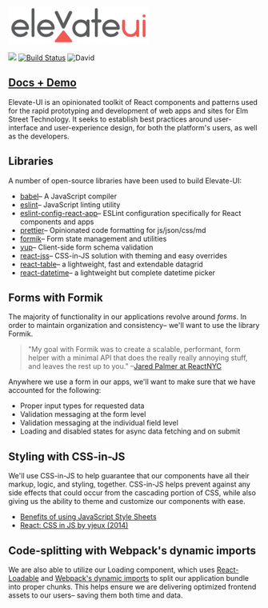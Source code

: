 [<img src="https://github.com/elm-street-technology/elevate-ui/raw/develop/elevate-ui-logo.png" width="280" />](https://www.elevate-ui.com)

[<img src="https://img.shields.io/npm/v/elevate-ui.svg?style=flat-square" />](https://www.npmjs.com/package/elevate-ui) [![Build Status](https://travis-ci.com/elm-street-technology/elevate-ui.svg?branch=develop)](https://travis-ci.com/elm-street-technology/elevate-ui) ![David](https://img.shields.io/david/elm-street-technology/elevate-ui.svg?style=flat-square)

## [Docs + Demo](https://www.elevate-ui.com)

Elevate-UI is an opinionated toolkit of React components and patterns used for the rapid prototyping and development of web apps and sites for Elm Street Technology. It seeks to establish best practices around user-interface and user-experience design, for both the platform's users, as well as the developers.

## Libraries

A number of open-source libraries have been used to build Elevate-UI:

- [babel](https://babeljs.io/)– A JavaScript compiler
- [eslint](https://github.com/eslint/eslint)– JavaScript linting utility
- [eslint-config-react-app](https://github.com/facebook/create-react-app/tree/master/packages/eslint-config-react-app)– ESLint configuration specifically for React components and apps
- [prettier](https://github.com/prettier/prettier)– Opinionated code formatting for js/json/css/md
- [formik](https://github.com/jaredpalmer/formik)– Form state management and utilities
- [yup](https://github.com/jquense/yup)– Client-side form schema validation
- [react-jss](https://github.com/cssinjs/react-jss)– CSS-in-JS solution with theming and easy overrides
- [react-table](https://github.com/react-tools/react-table)– a lightweight, fast and extendable datagrid
- [react-datetime](https://github.com/YouCanBookMe/react-datetime)– a lightweight but complete datetime picker

## Forms with Formik

The majority of functionality in our applications revolve around _forms_. In order to maintain organization and consistency– we'll want to use the library Formik.

> "My goal with Formik was to create a scalable, performant, form helper with a minimal API that does the really really annoying stuff, and leaves the rest up to you." –[Jared Palmer at ReactNYC](https://www.youtube.com/watch?v=-tDy7ds0dag&feature=youtu.be&t=33s)

Anywhere we use a form in our apps, we'll want to make sure that we have accounted for the following:

- Proper input types for requested data
- Validation messaging at the form level
- Validation messaging at the individual field level
- Loading and disabled states for async data fetching and on submit

## Styling with CSS-in-JS

We'll use CSS-in-JS to help guarantee that our components have all their markup, logic, and styling, together. CSS-in-JS helps prevent against any side effects that could occur from the cascading portion of CSS, while also giving us the ability to theme and customize our components with ease.

- [Benefits of using JavaScript Style Sheets](http://cssinjs.org/benefits)
- [React: CSS in JS by vjeux (2014)](https://speakerdeck.com/vjeux/react-css-in-js)

## Code-splitting with Webpack's dynamic imports

We are also able to utilize our Loading component, which uses [React-Loadable](https://github.com/jamiebuilds/react-loadable) and [Webpack's dynamic imports](https://webpack.js.org/guides/code-splitting/#dynamic-imports) to split our application bundle into proper chunks. This helps ensure we are delivering optimized frontend assets to our users– saving them both time and data.
